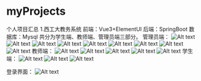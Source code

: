 # myProjects
个人项目汇总
1.西工大教务系统
前端：Vue3+ElementUI
后端：SpringBoot
数据库：Mysql
共分为学生端、教师端、管理员端三部分。
管理员端：
    ![Alt text](西工大教务系统前端\VueSchoolManager-main\images\image.png)
    ![Alt text](西工大教务系统前端\VueSchoolManager-main\images\admin_2.png)
    ![Alt text](西工大教务系统前端\VueSchoolManager-main\images\admin_3.png)
    ![Alt text](西工大教务系统前端\VueSchoolManager-main\images\admin_4.png)
    ![Alt text](西工大教务系统前端\VueSchoolManager-main\images\admin_5.png)
    ![Alt text](西工大教务系统前端\VueSchoolManager-main\images\admin_6.png)
    ![Alt text](西工大教务系统前端\VueSchoolManager-main\images\admin_7.png)
    ![Alt text](西工大教务系统前端\VueSchoolManager-main\images\admin_8.png)
    ![Alt text](西工大教务系统前端\VueSchoolManager-main\images\admin_9.png)
教师端：
    ![Alt text](西工大教务系统前端\VueSchoolManager-main\images\teacher_1.png)
    ![Alt text](西工大教务系统前端\VueSchoolManager-main\images\teacher_2.png)
    ![Alt text](西工大教务系统前端\VueSchoolManager-main\images\teacher_3.png)
    ![Alt text](西工大教务系统前端\VueSchoolManager-main\images\teacher_4.png)
    ![Alt text](西工大教务系统前端\VueSchoolManager-main\images\teacher_5.png)
学生端：
    ![Alt text](西工大教务系统前端\VueSchoolManager-main\images\student_1.png)
    ![Alt text](西工大教务系统前端\VueSchoolManager-main\images\student_2.png)
    ![Alt text](西工大教务系统前端\VueSchoolManager-main\images\student_3.png)

登录界面：
    ![Alt text](西工大教务系统前端\VueSchoolManager-main\images\login.png)